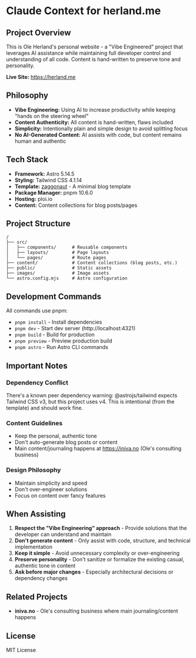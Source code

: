 # Claude Context for herland.me

## Project Overview

This is Ole Herland's personal website - a "Vibe Engineered" project that leverages AI assistance while maintaining full developer control and understanding of all code. Content is hand-written to preserve tone and personality.

**Live Site:** https://herland.me

## Philosophy

- **Vibe Engineering:** Using AI to increase productivity while keeping "hands on the steering wheel"
- **Content Authenticity:** All content is hand-written, flaws included
- **Simplicity:** Intentionally plain and simple design to avoid splitting focus
- **No AI-Generated Content:** AI assists with code, but content remains human and authentic

## Tech Stack

- **Framework:** Astro 5.14.5
- **Styling:** Tailwind CSS 4.1.14
- **Template:** [zaggonaut](https://github.com/RATIU5/zaggonaut) - A minimal blog template
- **Package Manager:** pnpm 10.6.0
- **Hosting:** ploi.io
- **Content:** Content collections for blog posts/pages

## Project Structure

```
/
├── src/
│   ├── components/      # Reusable components
│   ├── layouts/         # Page layouts
│   └── pages/           # Route pages
├── content/             # Content collections (blog posts, etc.)
├── public/              # Static assets
├── images/              # Image assets
└── astro.config.mjs     # Astro configuration
```

## Development Commands

All commands use pnpm:

- `pnpm install` - Install dependencies
- `pnpm dev` - Start dev server (http://localhost:4321)
- `pnpm build` - Build for production
- `pnpm preview` - Preview production build
- `pnpm astro` - Run Astro CLI commands

## Important Notes

### Dependency Conflict
There's a known peer dependency warning: @astrojs/tailwind expects Tailwind CSS v3, but this project uses v4. This is intentional (from the template) and should work fine.

### Content Guidelines
- Keep the personal, authentic tone
- Don't auto-generate blog posts or content
- Main content/journaling happens at https://iniva.no (Ole's consulting business)

### Design Philosophy
- Maintain simplicity and speed
- Don't over-engineer solutions
- Focus on content over fancy features

## When Assisting

1. **Respect the "Vibe Engineering" approach** - Provide solutions that the developer can understand and maintain
2. **Don't generate content** - Only assist with code, structure, and technical implementation
3. **Keep it simple** - Avoid unnecessary complexity or over-engineering
4. **Preserve personality** - Don't sanitize or formalize the existing casual, authentic tone in content
5. **Ask before major changes** - Especially architectural decisions or dependency changes

## Related Projects

- **iniva.no** - Ole's consulting business where main journaling/content happens

## License

MIT License
